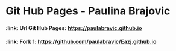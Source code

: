 <h1 align="left"> Git Hub Pages - Paulina Brajovic </h1>

<h4 align="left">
:link: Url Git Hub Pages: <a href="https://paulabravic.github.io">https://paulabravic.github.io</a>
</h4>

<h4 align="left">
:link: Fork 1: <a href="https://github.com/paulabravic/Eazj.github.io">https://github.com/paulabravic/Eazj.github.io</a>
</h4>
